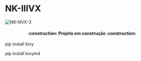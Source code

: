# NK-IIIVX




![NK-IIIVX-3](https://user-images.githubusercontent.com/101123260/157068332-5e9a0085-ab15-4a73-9c05-e7a44aebd198.png)


<h4 align="center"> 
    :construction:  Projeto em construção  :construction:
</h4>

pip install kivy 

pip install kivymd




